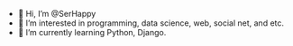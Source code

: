- 👋 Hi, I’m @SerHappy
- 👀 I’m interested in programming, data science, web, social net, and etc.
- 🌱 I’m currently learning Python, Django.

<!---
SerHappy/SerHappy is a ✨ special ✨ repository because its `README.md` (this file) appears on your GitHub profile.
You can click the Preview link to take a look at your changes.
--->
